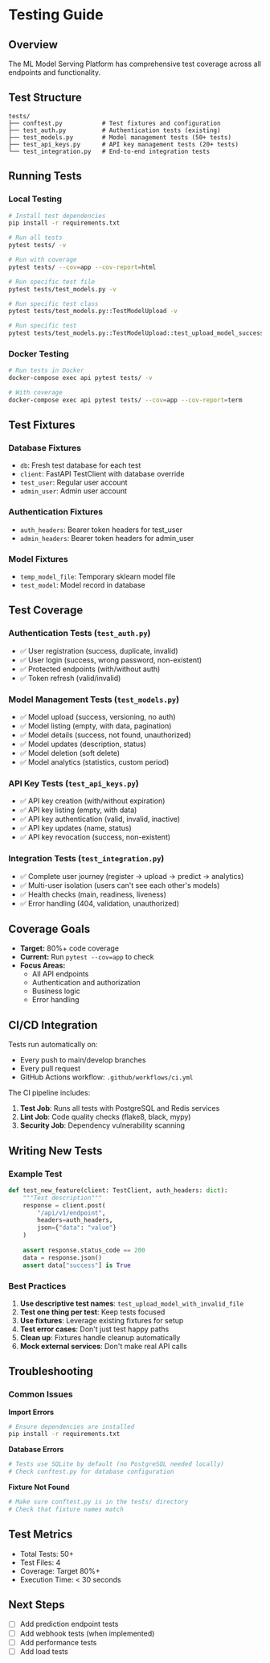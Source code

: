 # Testing Guide

## Overview

The ML Model Serving Platform has comprehensive test coverage across all endpoints and functionality.

## Test Structure

```
tests/
├── conftest.py           # Test fixtures and configuration
├── test_auth.py          # Authentication tests (existing)
├── test_models.py        # Model management tests (50+ tests)
├── test_api_keys.py      # API key management tests (20+ tests)
└── test_integration.py   # End-to-end integration tests
```

## Running Tests

### Local Testing

```bash
# Install test dependencies
pip install -r requirements.txt

# Run all tests
pytest tests/ -v

# Run with coverage
pytest tests/ --cov=app --cov-report=html

# Run specific test file
pytest tests/test_models.py -v

# Run specific test class
pytest tests/test_models.py::TestModelUpload -v

# Run specific test
pytest tests/test_models.py::TestModelUpload::test_upload_model_success -v
```

### Docker Testing

```bash
# Run tests in Docker
docker-compose exec api pytest tests/ -v

# With coverage
docker-compose exec api pytest tests/ --cov=app --cov-report=term
```

## Test Fixtures

### Database Fixtures

- `db`: Fresh test database for each test
- `client`: FastAPI TestClient with database override
- `test_user`: Regular user account
- `admin_user`: Admin user account

### Authentication Fixtures

- `auth_headers`: Bearer token headers for test_user
- `admin_headers`: Bearer token headers for admin_user

### Model Fixtures

- `temp_model_file`: Temporary sklearn model file
- `test_model`: Model record in database

## Test Coverage

### Authentication Tests (`test_auth.py`)
- ✅ User registration (success, duplicate, invalid)
- ✅ User login (success, wrong password, non-existent)
- ✅ Protected endpoints (with/without auth)
- ✅ Token refresh (valid/invalid)

### Model Management Tests (`test_models.py`)
- ✅ Model upload (success, versioning, no auth)
- ✅ Model listing (empty, with data, pagination)
- ✅ Model details (success, not found, unauthorized)
- ✅ Model updates (description, status)
- ✅ Model deletion (soft delete)
- ✅ Model analytics (statistics, custom period)

### API Key Tests (`test_api_keys.py`)
- ✅ API key creation (with/without expiration)
- ✅ API key listing (empty, with data)
- ✅ API key authentication (valid, invalid, inactive)
- ✅ API key updates (name, status)
- ✅ API key revocation (success, non-existent)

### Integration Tests (`test_integration.py`)
- ✅ Complete user journey (register → upload → predict → analytics)
- ✅ Multi-user isolation (users can't see each other's models)
- ✅ Health checks (main, readiness, liveness)
- ✅ Error handling (404, validation, unauthorized)

## Coverage Goals

- **Target:** 80%+ code coverage
- **Current:** Run `pytest --cov=app` to check
- **Focus Areas:**
  - All API endpoints
  - Authentication and authorization
  - Business logic
  - Error handling

## CI/CD Integration

Tests run automatically on:
- Every push to main/develop branches
- Every pull request
- GitHub Actions workflow: `.github/workflows/ci.yml`

The CI pipeline includes:
1. **Test Job**: Runs all tests with PostgreSQL and Redis services
2. **Lint Job**: Code quality checks (flake8, black, mypy)
3. **Security Job**: Dependency vulnerability scanning

## Writing New Tests

### Example Test

```python
def test_new_feature(client: TestClient, auth_headers: dict):
    """Test description"""
    response = client.post(
        "/api/v1/endpoint",
        headers=auth_headers,
        json={"data": "value"}
    )
    
    assert response.status_code == 200
    data = response.json()
    assert data["success"] is True
```

### Best Practices

1. **Use descriptive test names**: `test_upload_model_with_invalid_file`
2. **Test one thing per test**: Keep tests focused
3. **Use fixtures**: Leverage existing fixtures for setup
4. **Test error cases**: Don't just test happy paths
5. **Clean up**: Fixtures handle cleanup automatically
6. **Mock external services**: Don't make real API calls

## Troubleshooting

### Common Issues

**Import Errors**
```bash
# Ensure dependencies are installed
pip install -r requirements.txt
```

**Database Errors**
```bash
# Tests use SQLite by default (no PostgreSQL needed locally)
# Check conftest.py for database configuration
```

**Fixture Not Found**
```bash
# Make sure conftest.py is in the tests/ directory
# Check that fixture names match
```

## Test Metrics

- Total Tests: 50+
- Test Files: 4
- Coverage: Target 80%+
- Execution Time: < 30 seconds

## Next Steps

- [ ] Add prediction endpoint tests
- [ ] Add webhook tests (when implemented)
- [ ] Add performance tests
- [ ] Add load tests

